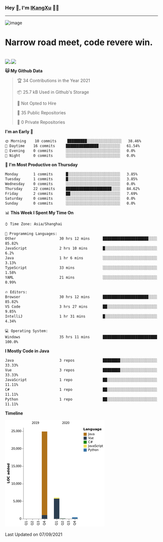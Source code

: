 ### Hey 👋, I'm [IKangXu](https://ikangxu.cn) 👨‍💻

---

![image](https://user-images.githubusercontent.com/17905150/129289038-45b612fe-c13c-4f7a-9e07-4000ff932787.png)

<h1>Narrow road meet, code revere win.</h1>

<br />

<a href="#">
  <img align="center" src="https://github-readme-stats.vercel.app/api?username=IKangXu&show_icons=true&layout=compact&theme=graywhite&hide_border=true&locale=en" />
</a>
<a href="#">
  <img align="center" src="https://github-readme-stats.vercel.app/api/top-langs/?username=IKangXu&layout=compact&theme=graywhite&locale=en&hide_border=true" />
</a>

<!--
<a href="#">
  <img align="center" src="https://github-profile-trophy.vercel.app/?username=IKangXu&no-frame=true&no-bg=true" />
</a>


<a href="#">
  <img align="center" src="https://activity-graph.herokuapp.com/graph?username=IKangXu&bg_color=ffffff&color=000000&line=000000&point=000000&area=true&hide_border=true" />
</a>
-->

<!--START_SECTION:waka-->
**🐱 My Github Data** 

> 🏆 34 Contributions in the Year 2021
 > 
> 📦 25.7 kB Used in Github's Storage 
 > 
> 🚫 Not Opted to Hire
 > 
> 📜 35 Public Repositories 
 > 
> 🔑 0 Private Repositories  
 > 
**I'm an Early 🐤** 

```text
🌞 Morning    10 commits     █████████░░░░░░░░░░░░░░░░   38.46% 
🌆 Daytime    16 commits     ███████████████░░░░░░░░░░   61.54% 
🌃 Evening    0 commits      ░░░░░░░░░░░░░░░░░░░░░░░░░   0.0% 
🌙 Night      0 commits      ░░░░░░░░░░░░░░░░░░░░░░░░░   0.0%

```
📅 **I'm Most Productive on Thursday** 

```text
Monday       1 commits      █░░░░░░░░░░░░░░░░░░░░░░░░   3.85% 
Tuesday      1 commits      █░░░░░░░░░░░░░░░░░░░░░░░░   3.85% 
Wednesday    0 commits      ░░░░░░░░░░░░░░░░░░░░░░░░░   0.0% 
Thursday     22 commits     █████████████████████░░░░   84.62% 
Friday       2 commits      ██░░░░░░░░░░░░░░░░░░░░░░░   7.69% 
Saturday     0 commits      ░░░░░░░░░░░░░░░░░░░░░░░░░   0.0% 
Sunday       0 commits      ░░░░░░░░░░░░░░░░░░░░░░░░░   0.0%

```


📊 **This Week I Spent My Time On** 

```text
⌚︎ Time Zone: Asia/Shanghai

💬 Programming Languages: 
Other                    30 hrs 12 mins      █████████████████████░░░░   85.82% 
JavaScript               2 hrs 10 mins       █░░░░░░░░░░░░░░░░░░░░░░░░   6.2% 
Java                     1 hr 6 mins         ░░░░░░░░░░░░░░░░░░░░░░░░░   3.13% 
TypeScript               33 mins             ░░░░░░░░░░░░░░░░░░░░░░░░░   1.58% 
YAML                     21 mins             ░░░░░░░░░░░░░░░░░░░░░░░░░   0.99%

🔥 Editors: 
Browser                  30 hrs 12 mins      █████████████████████░░░░   85.82% 
VS Code                  3 hrs 27 mins       ██░░░░░░░░░░░░░░░░░░░░░░░   9.85% 
IntelliJ                 1 hr 31 mins        █░░░░░░░░░░░░░░░░░░░░░░░░   4.34%

💻 Operating System: 
Windows                  35 hrs 11 mins      █████████████████████████   100.0%

```

**I Mostly Code in Java** 

```text
Java                     3 repos             ████████░░░░░░░░░░░░░░░░░   33.33% 
Vue                      3 repos             ████████░░░░░░░░░░░░░░░░░   33.33% 
JavaScript               1 repo              ██░░░░░░░░░░░░░░░░░░░░░░░   11.11% 
C#                       1 repo              ██░░░░░░░░░░░░░░░░░░░░░░░   11.11% 
Python                   1 repo              ██░░░░░░░░░░░░░░░░░░░░░░░   11.11%

```


**Timeline**

![Chart not found](https://raw.githubusercontent.com/IKangXu/IKangXu/main/charts/bar_graph.png) 


 Last Updated on 07/09/2021
<!--END_SECTION:waka-->


